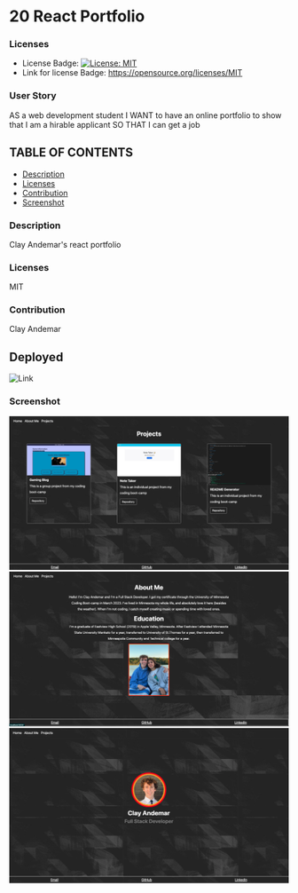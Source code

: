 # 20 React Portfolio

  ### Licenses
  * License Badge: [![License: MIT](https://img.shields.io/badge/License-MIT-yellow.svg)](https://opensource.org/licenses/MIT)
  * Link for license Badge: https://opensource.org/licenses/MIT

  ### User Story
  AS a web development student
  I WANT to have an online portfolio to show that I am a hirable applicant
  SO THAT I can get a job

  ## TABLE OF CONTENTS
  * [Description](#description)
  * [Licenses](#licenses)
  * [Contribution](#contribution)
  * [Screenshot](#screenshot)


  ### Description
  Clay Andemar's react portfolio

  ### Licenses
  MIT

  ### Contribution
  Clay Andemar

## Deployed
  ![Link](https://clayandemar.github.io/react-resume/#/Home)

  ### Screenshot
  ![Screenshot](./src/components/images/screen1.png)
  ![Screenshot](./src/components/images/screen2.png)
  ![Screenshot](./src/components/images/screen3.png)
  
